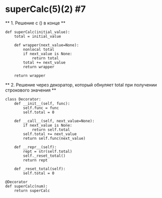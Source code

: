 # superCalc(5)(2) #7

** 1. Решение с () в конце **
    
    def superCalc(initial_value):
        total = initial_value
    
        def wrapper(next_value=None):
            nonlocal total
            if next_value is None:
                return total
            total += next_value
            return wrapper
    
        return wrapper


** 2. Решение через декоратор, который обнуляет total при получении строкового значения **

    class Decorator:
        def __init__(self, func):
            self.func = func
            self.total = 0
    
        def __call__(self, next_value=None):
            if next_value is None:
                return self.total
            self.total += next_value
            return self.func(next_value)
    
        def __repr__(self):
            rept = str(self.total)
            self._reset_total()
            return rept
    
        def _reset_total(self):
            self.total = 0

    @Decorator
    def superCalc(num):
        return superCalc
